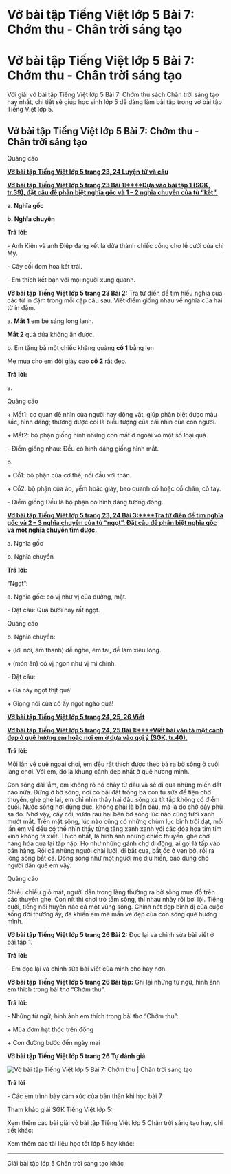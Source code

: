 # Vở bài tập Tiếng Việt lớp 5 Bài 7: Chớm thu - Chân trời sáng tạo

# Vở bài tập Tiếng Việt lớp 5 Bài 7: Chớm thu - Chân trời sáng tạo

Với giải vở bài tập Tiếng Việt lớp 5 Bài 7: Chớm thu sách Chân trời sáng tạo hay nhất, chi tiết sẽ giúp học sinh lớp 5 dễ dàng làm bài tập trong vở bài tập Tiếng Việt lớp 5.

## Vở bài tập Tiếng Việt lớp 5 Bài 7: Chớm thu - Chân trời sáng tạo

Quảng cáo

[**Vở bài tập Tiếng Việt lớp 5 trang 23, 24 Luyện từ và câu**](https://vietjack.com/vbt-tieng-viet-5-ct/luyen-tu-va-cau-trang-23-vbt-tieng-viet-5-tap-1.jsp)

[**Vở bài tập Tiếng Việt lớp 5 trang 23 Bài 1:****Dựa vào bài tập 1 (SGK, tr.39), đặt câu để phân biệt nghĩa gốc và 1 – 2 nghĩa chuyển của từ “kết”.**](https://vietjack.com/vbt-tieng-viet-5-ct/dua-vao-bai-tap-1-dat-cau-de-phan-biet-nghia-goc-vm.jsp)

**a. Nghĩa gốc**

**b. Nghĩa chuyển**

**Trả lời:**

\- Anh Kiên và anh Điệp đang kết lá dừa thành chiếc cổng cho lễ cưới của chị My.

\- Cây cối đơm hoa kết trái.

\- Em thích kết bạn với mọi người xung quanh.

**Vở bài tập Tiếng Việt lớp 5 trang 23 Bài 2:** Tra từ điển để tìm hiểu nghĩa của các từ in đậm trong mỗi cặp câu sau. Viết điểm giống nhau về nghĩa của hai từ in đậm.

a. **Mắt 1** em bé sáng long lanh.

**Mắt 2** quả dứa không ăn được.

b. Em tặng bà một chiếc khăng quàng **cổ 1** bằng len

Mẹ mua cho em đôi giày cao **cổ 2** rất đẹp.

**Trả lời:**

a.

Quảng cáo

\+ Mắt1: cơ quan để nhìn của người hay động vật, giúp phân biệt được màu sắc, hình dáng; thường được coi là biểu tượng của cái nhìn của con người.

\+ Mắt2: bộ phận giống hình những con mắt ở ngoài vỏ một số loại quả.

\- Điểm giống nhau: Đều có hình dáng giống hình mắt.

b.

\+ Cổ1: bộ phận của cơ thể, nối đầu với thân.

\+ Cổ2: bộ phận của áo, yếm hoặc giày, bao quanh cổ hoặc cổ chân, cổ tay.

\- Điểm giống:Đều là bộ phận có hình dáng tương đồng.

[**Vở bài tập Tiếng Việt lớp 5 trang 23, 24 Bài 3:****Tra từ điển để tìm nghĩa gốc và 2 – 3 nghĩa chuyển của từ “ngọt”. Đặt câu để phân biệt nghĩa gốc và một nghĩa chuyển tìm được.**](https://vietjack.com/vbt-tieng-viet-5-ct/tra-tu-dien-de-tim-nghia-goc-va-2-3-nghia-chuyen-cua-tu-ngot-vm.jsp)

a. Nghĩa gốc

b. Nghĩa chuyển

**Trả lời:**

“Ngọt”:

a. Nghĩa gốc: có vị như vị của đường, mật.

\- Đặt câu: Quả bưởi này rất ngọt.

Quảng cáo

b. Nghĩa chuyển:

\+ (lời nói, âm thanh) dễ nghe, êm tai, dễ làm xiêu lòng.

\+ (món ăn) có vị ngon như vị mì chính.

\- Đặt câu:

\+ Gà này ngọt thịt quá!

\+ Giọng nói của cô ấy ngọt ngào quá!

[**Vở bài tập Tiếng Việt lớp 5 trang 24, 25, 26 Viết**](https://vietjack.com/vbt-tieng-viet-5-ct/viet-trang-24-vbt-tieng-viet-5-tap-1.jsp)

[**Vở bài tập Tiếng Việt lớp 5 trang 24, 25 Bài 1:****Viết bài văn tả một cảnh đẹp ở quê hương em hoặc nơi em ở dựa vào gợi ý (SGK, tr.40).**](https://vietjack.com/vbt-tieng-viet-5-ct/viet-bai-van-ta-mot-canh-dep-o-que-huong-em-hoac-noi-em-vm.jsp)

**Trả lời:**

Mỗi lần về quê ngoại chơi, em đều rất thích được theo bà ra bờ sông ở cuối làng chơi. Với em, đó là khung cảnh đẹp nhất ở quê hương mình.

Con sông dài lắm, em không rõ nó chảy từ đâu và sẽ đi qua những miền đất nào nữa. Đứng ở bờ sông, nơi có bãi đất trống bà con tu sửa để tiện chờ thuyền, ghe ghé lại, em chỉ nhìn thấy hai đầu sông xa tít tắp không có điểm cuối. Nước sông hơi đùng đục, không phải là bẩn đâu, mà là do chở đầy phù sa đó. Nhờ vậy, cây cối, vườn rau hai bên bờ sông lúc nào cũng tươi xanh mướt mắt. Trên mặt sông, lúc nào cũng có những chùm lục bình trôi dạt, mỗi lần em về đều có thể nhìn thấy từng tảng xanh xanh với các đóa hoa tim tím xinh không tả xiết. Thích nhất, là hình ảnh những chiếc thuyền, ghe chở hàng hóa qua lại tấp nập. Họ như những gánh chợ di động, ai gọi là tấp vào bán hàng. Rồi cả những người chài lưới, đi bắt cua, bắt ốc ở ven bờ, rồi ra lòng sông bắt cá. Dòng sông như một người mẹ dịu hiền, bao dung cho người dân quê em vậy.

Quảng cáo

Chiều chiều gió mát, người dân trong làng thường ra bờ sông mua đồ trên các thuyền ghe. Con nít thì chơi trò tắm sông, thi nhau nhảy rồi bơi lội. Tiếng cười, tiếng nói huyên náo cả một vùng sông. Chính nét đẹp bình dị của cuộc sống đời thường ấy, đã khiến em mê mẩn vẻ đẹp của con sông quê hương mình.

**Vở bài tập Tiếng Việt lớp 5 trang 26 Bài 2:** Đọc lại và chỉnh sửa bài viết ở bài tập 1.

**Trả lời:**

\- Em đọc lại và chỉnh sửa bài viết của mình cho hay hơn.

**Vở bài tập Tiếng Việt lớp 5 trang 26 Bài tập:** Ghi lại những từ ngữ, hình ảnh em thích trong bài thơ “Chớm thu”.

**Trả lời:**

\- Những từ ngữ, hình ảnh em thích trong bài thơ “Chớm thu”:

\+ Mùa đơm hạt thóc trên đồng

\+ Con đường bước đến ngày mai

**Vở bài tập Tiếng Việt lớp 5 trang 26 Tự đánh giá**

![Vở bài tập Tiếng Việt lớp 5 Bài 7: Chớm thu | Chân trời sáng tạo](https://vietjack.com/vbt-tieng-viet-5-ct/images/bai-7-chom-thu.PNG)

**Trả lời**

\- Các em trình bày cảm xúc của bản thân khi học bài 7.

Tham khảo giải SGK Tiếng Việt lớp 5:

Xem thêm các bài giải vở bài tập Tiếng Việt lớp 5 Chân trời sáng tạo hay, chi tiết khác:

Xem thêm các tài liệu học tốt lớp 5 hay khác:

* * *

Giải bài tập lớp 5 Chân trời sáng tạo khác
